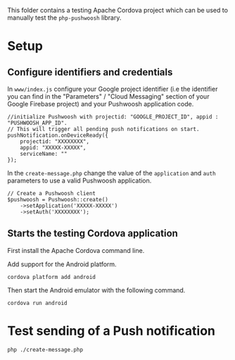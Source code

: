 This folder contains a testing Apache Cordova project which can be used to manually test the `php-pushwoosh` library.

# Setup

## Configure identifiers and credentials

In `www/index.js` configure your Google project identifier (i.e the identifier you can find in the "Parameters" / 
"Cloud Messaging" section of your Google Firebase project) and your Pushwoosh application code.

```
//initialize Pushwoosh with projectid: "GOOGLE_PROJECT_ID", appid : "PUSHWOOSH_APP_ID". 
// This will trigger all pending push notifications on start.
pushNotification.onDeviceReady({
    projectid: "XXXXXXXX",
    appid: "XXXXX-XXXXX",
    serviceName: ""
});
```

In the `create-message.php` change the value of the `application` and `auth` parameters to use a valid Pushwoosh
application.

```
// Create a Pushwoosh client
$pushwoosh = Pushwoosh::create()
    ->setApplication('XXXXX-XXXXX')
    ->setAuth('XXXXXXXX');
```

## Starts the testing Cordova application

First install the Apache Cordova command line.

Add support for the Android platform.

```
cordova platform add android
```

Then start the Android emulator with the following command.

```
cordova run android
```

# Test sending of a Push notification

```
php ./create-message.php
```
